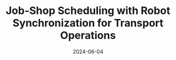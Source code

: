 ---
title: "Job-Shop Scheduling with Robot Synchronization for Transport Operations"
layout: talk_mic
collection: talks
type: "Conference presentation"
permalink: /talks/2024-01-01-mic
venue: "15th Metaheuristics International Conference"
date: 2024-06-04
location: "Lorient, France"
---
